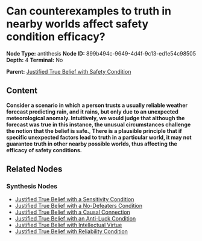 # Can counterexamples to truth in nearby worlds affect safety condition efficacy?

**Node Type:** antithesis
**Node ID:** 899b494c-9649-4d4f-9c13-ed1e54c98505
**Depth:** 4
**Terminal:** No

**Parent:** [Justified True Belief with Safety Condition](justified-true-belief-with-safety-condition-synthesis-2fe9b5da-a806-4fff-8212-7bf5b4d8ec49.md)

## Content

**Consider a scenario in which a person trusts a usually reliable weather forecast predicting rain, and it rains, but only due to an unexpected meteorological anomaly. Intuitively, we would judge that although the forecast was true in this instance, the unusual circumstances challenge the notion that the belief is safe.**, **There is a plausible principle that if specific unexpected factors lead to truth in a particular world, it may not guarantee truth in other nearby possible worlds, thus affecting the efficacy of safety conditions.**

## Related Nodes

### Synthesis Nodes

- [Justified True Belief with a Sensitivity Condition](justified-true-belief-with-a-sensitivity-condition-synthesis-fbce2a1a-854d-4875-92e3-149f4a235a09.md)
- [Justified True Belief with a No-Defeaters Condition](justified-true-belief-with-a-no-defeaters-condition-synthesis-da4c910d-2b59-475c-aee8-02a6c4028566.md)
- [Justified True Belief with a Causal Connection](justified-true-belief-with-a-causal-connection-synthesis-a353a319-6ddf-4205-96a7-e90f7ff78ebc.md)
- [Justified True Belief with an Anti-Luck Condition](justified-true-belief-with-an-anti-luck-condition-synthesis-4011ed95-a242-4074-954d-aa95fb33a822.md)
- [Justified True Belief with Intellectual Virtue](justified-true-belief-with-intellectual-virtue-synthesis-918710fe-f1de-413b-8927-b8129b760b74.md)
- [Justified True Belief with Reliability Condition](justified-true-belief-with-reliability-condition-synthesis-e430f62b-3e82-433f-a87e-ee48ba78a54a.md)
